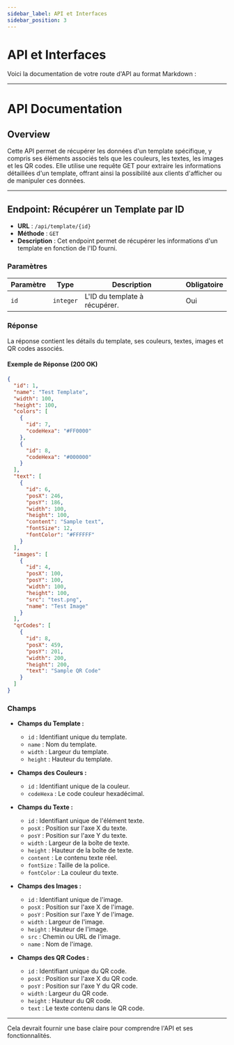 ```yaml
---
sidebar_label: API et Interfaces
sidebar_position: 3
---
```


# API et Interfaces

Voici la documentation de votre route d'API au format Markdown :

---

# API Documentation

## Overview
Cette API permet de récupérer les données d'un template spécifique, y compris ses éléments associés tels que les couleurs, les textes, les images et les QR codes. Elle utilise une requête GET pour extraire les informations détaillées d'un template, offrant ainsi la possibilité aux clients d'afficher ou de manipuler ces données.

---

## **Endpoint: Récupérer un Template par ID**

- **URL** : `/api/template/{id}`
- **Méthode** : `GET`
- **Description** : Cet endpoint permet de récupérer les informations d'un template en fonction de l'ID fourni.

### Paramètres

| Paramètre | Type     | Description                             | Obligatoire |
|-----------|----------|-----------------------------------------|-------------|
| `id`      | `integer`| L'ID du template à récupérer.           | Oui         |

### Réponse

La réponse contient les détails du template, ses couleurs, textes, images et QR codes associés.

#### Exemple de Réponse (200 OK)

```json
{
  "id": 1,
  "name": "Test Template",
  "width": 100,
  "height": 100,
  "colors": [
    {
      "id": 7,
      "codeHexa": "#FF0000"
    },
    {
      "id": 8,
      "codeHexa": "#000000"
    }
  ],
  "text": [
    {
      "id": 6,
      "posX": 246,
      "posY": 186,
      "width": 100,
      "height": 100,
      "content": "Sample text",
      "fontSize": 12,
      "fontColor": "#FFFFFF"
    }
  ],
  "images": [
    {
      "id": 4,
      "posX": 100,
      "posY": 100,
      "width": 100,
      "height": 100,
      "src": "test.png",
      "name": "Test Image"
    }
  ],
  "qrCodes": [
    {
      "id": 8,
      "posX": 459,
      "posY": 201,
      "width": 200,
      "height": 200,
      "text": "Sample QR Code"
    }
  ]
}
```

### **Champs**

- **Champs du Template :**
  - `id` : Identifiant unique du template.
  - `name` : Nom du template.
  - `width` : Largeur du template.
  - `height` : Hauteur du template.
  
- **Champs des Couleurs :**
  - `id` : Identifiant unique de la couleur.
  - `codeHexa` : Le code couleur hexadécimal.

- **Champs du Texte :**
  - `id` : Identifiant unique de l'élément texte.
  - `posX` : Position sur l'axe X du texte.
  - `posY` : Position sur l'axe Y du texte.
  - `width` : Largeur de la boîte de texte.
  - `height` : Hauteur de la boîte de texte.
  - `content` : Le contenu texte réel.
  - `fontSize` : Taille de la police.
  - `fontColor` : La couleur du texte.
  
- **Champs des Images :**
  - `id` : Identifiant unique de l'image.
  - `posX` : Position sur l'axe X de l'image.
  - `posY` : Position sur l'axe Y de l'image.
  - `width` : Largeur de l'image.
  - `height` : Hauteur de l'image.
  - `src` : Chemin ou URL de l'image.
  - `name` : Nom de l'image.

- **Champs des QR Codes :**
  - `id` : Identifiant unique du QR code.
  - `posX` : Position sur l'axe X du QR code.
  - `posY` : Position sur l'axe Y du QR code.
  - `width` : Largeur du QR code.
  - `height` : Hauteur du QR code.
  - `text` : Le texte contenu dans le QR code.

--- 

Cela devrait fournir une base claire pour comprendre l'API et ses fonctionnalités.